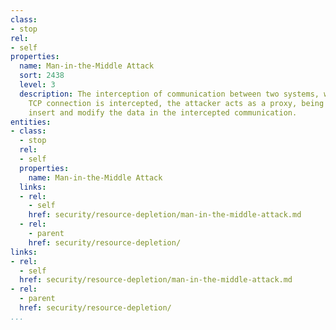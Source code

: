 ```yaml
---
class:
- stop
rel:
- self
properties:
  name: Man-in-the-Middle Attack
  sort: 2438
  level: 3
  description: The interception of communication between two systems, where once the
    TCP connection is intercepted, the attacker acts as a proxy, being able to read,
    insert and modify the data in the intercepted communication.
entities:
- class:
  - stop
  rel:
  - self
  properties:
    name: Man-in-the-Middle Attack
  links:
  - rel:
    - self
    href: security/resource-depletion/man-in-the-middle-attack.md
  - rel:
    - parent
    href: security/resource-depletion/
links:
- rel:
  - self
  href: security/resource-depletion/man-in-the-middle-attack.md
- rel:
  - parent
  href: security/resource-depletion/
...
```

